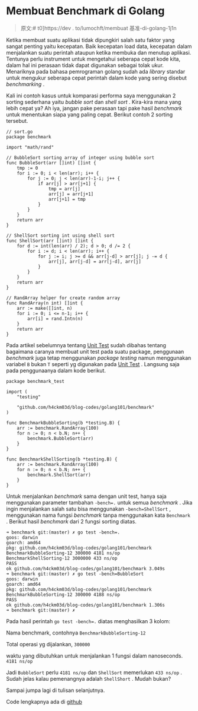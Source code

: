 # Membuat Benchmark di Golang

> 原文:# t0]https://dev . to/lumochft/membuat 基准-di-golang-1j1n

Ketika membuat suatu aplikasi tidak dipungkiri salah satu faktor yang sangat penting yaitu kecepatan. Baik kecepatan load data, kecepatan dalam menjalankan suatu perintah ataupun ketika membuka dan menutup aplikasi. Tentunya perlu instrument untuk mengetahui seberapa cepat kode kita, dalam hal ini perasaan tidak dapat digunakan sebagai tolak ukur. Menariknya pada bahasa pemrograman golang sudah ada *library* standar untuk mengukur seberapa cepat perintah dalam kode yang sering disebut *benchmarking* .

Kali ini contoh kasus untuk komparasi performa saya menggunakan 2 sorting sederhana yaitu *bubble sort* dan *shell sort* . Kira-kira mana yang lebih cepat ya? Ah iya, jangan pake perasaan tapi pake hasil *benchmark* untuk menentukan siapa yang paling cepat. Berikut contoh 2 sorting tersebut.

```
// sort.go
package benchmark

import "math/rand"

// BubbleSort sorting array of integer using bubble sort
func BubbleSort(arr []int) []int {
    tmp := 0
    for i := 0; i < len(arr); i++ {
        for j := 0; j < len(arr)-1-i; j++ {
            if arr[j] > arr[j+1] {
                tmp = arr[j]
                arr[j] = arr[j+1]
                arr[j+1] = tmp
            }
        }
    }
    return arr
}

// ShellSort sorting int using shell sort
func ShellSort(arr []int) []int {
    for d := int(len(arr) / 2); d > 0; d /= 2 {
        for i := d; i < len(arr); i++ {
            for j := i; j >= d && arr[j-d] > arr[j]; j -= d {
                arr[j], arr[j-d] = arr[j-d], arr[j]
            }
        }
    }
    return arr
}

// RandArray helper for create random array
func RandArray(n int) []int {
    arr := make([]int, n)
    for i := 0; i <= n-1; i++ {
        arr[i] = rand.Intn(n)
    }
    return arr
} 
```

Pada artikel sebelumnya tentang [Unit Test](https://dev.to/h4ckm03d/golang-unit-test-3fmh-temp-slug-2651667) sudah dibahas tentang bagaimana caranya membuat unit test pada suatu package, penggunaan *benchmark* juga tetap menggunakan *package* *testing* namun menggunakan variabel `B` bukan `T` seperti yg digunakan pada [Unit Test](https://dev.to/h4ckm03d/golang-unit-test-3fmh-temp-slug-2651667) . Langsung saja pada penggunaanya dalam kode berikut.

```
package benchmark_test

import (
    "testing"

    "github.com/h4ckm03d/blog-codes/golang101/benchmark"
)

func BenchmarkBubbleSorting(b *testing.B) {
    arr := benchmark.RandArray(100)
    for n := 0; n < b.N; n++ {
        benchmark.BubbleSort(arr)
    }
}

func BenchmarkShellSorting(b *testing.B) {
    arr := benchmark.RandArray(100)
    for n := 0; n < b.N; n++ {
        benchmark.ShellSort(arr)
    }
} 
```

Untuk menjalankan *benchmark* sama dengan unit test, hanya saja menggunakan parameter tambahan `-bench=.` untuk semua *benchmark* . Jika ingin menjalankan salah satu bisa menggunakan `-bench=ShellSort` , menggunakan nama fungsi *benchmark* tanpa menggunakan kata `Benchmark` . Berikut hasil *benchmark* dari 2 fungsi sorting diatas.

```
➜ benchmark git:(master) ✗ go test -bench=.
goos: darwin
goarch: amd64
pkg: github.com/h4ckm03d/blog-codes/golang101/benchmark
BenchmarkBubbleSorting-12 300000 4181 ns/op
BenchmarkShellSorting-12 3000000 433 ns/op
PASS
ok github.com/h4ckm03d/blog-codes/golang101/benchmark 3.049s
➜ benchmark git:(master) ✗ go test -bench=BubbleSort
goos: darwin
goarch: amd64
pkg: github.com/h4ckm03d/blog-codes/golang101/benchmark
BenchmarkBubbleSorting-12 300000 4188 ns/op
PASS
ok github.com/h4ckm03d/blog-codes/golang101/benchmark 1.306s
➜ benchmark git:(master) ✗ 
```

Pada hasil perintah `go test -bench=.` diatas menghasilkan 3 kolom:

Nama benchmark, contohnya `BenchmarkBubbleSorting-12`

Total operasi yg dijalankan, `300000`

waktu yang dibutuhkan untuk menjalankan 1 fungsi dalam nanoseconds. `4181 ns/op`

Jadi `BubbleSort` perlu `4181 ns/op` dan `ShellSort` memerlukan `433 ns/op` . Sudah jelas kalau pemenangnya adalah `ShellShort` . Mudah bukan?

Sampai jumpa lagi di tulisan selanjutnya.

Code lengkapnya ada di [github](https://github.com/h4ckm03d/blog-codes/tree/master/golang101/benchmark)